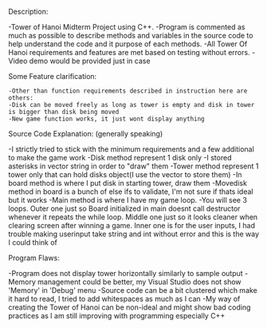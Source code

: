 Description: 

-Tower of Hanoi Midterm Project using C++. 
-Program is commented as much as possible to describe methods and variables in the source code to 	 help understand the code and it purpose of each methods.
-All Tower Of Hanoi requirements and features are met based on testing without errors.
-Video demo would be provided just in case

Some Feature clarification:

	-Other than function requirements described in instruction here are others:
	-Disk can be moved freely as long as tower is empty and disk in tower is bigger than disk being moved
	-New game function works, it just wont display anything

Source Code Explanation: (generally speaking)

-I strictly tried to stick with the minimum requirements and a few additional to make the game work
-Disk method represent 1 disk only
-I stored asterisks in vector string in order to "draw" them
-Tower method represent 1 tower only that can hold disks object(I use the vector to store them)
-In board method is where I put disk in starting tower, draw them
-Movedisk method in board is a bunch of else ifs to validate, I'm not sure if thats ideal but it works
-Main method is where I have my game loop. 
-You will see 3 loops. Outer one just so Board initialized in main doesnt call destructor whenever it repeats the while loop. Middle one just so it looks cleaner when clearing screen after winning a game. 	Inner one is for the user inputs, I had trouble making userinput take string and int without error and this is the way I could think of

Program Flaws:

-Program does not display tower horizontally similarly to sample output
-Memory management could be better, my Visual Studio does not show 'Memory' in 'Debug' menu
-Source code can be a bit clustered which make it hard to read, I tried to add whitespaces as much as I can
-My way of creating the Tower of Hanoi can be non-ideal and might show bad coding practices as I am still improving with programming especially C++
